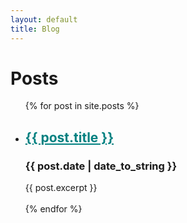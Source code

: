 ```yaml
---
layout: default
title: Blog
---
```


<h1>Posts</h1>
<div class="container">
    <ul>
    {% for post in site.posts %}
        <li>
        <h2 ><a style="color:teal !important; " href="{{ post.url }}">{{ post.title }}</a></h2>
        <h3>{{ post.date | date_to_string }}</h3>
        {{ post.excerpt }}
        </li>
        <br>
    {% endfor %}
    </ul>
</div>